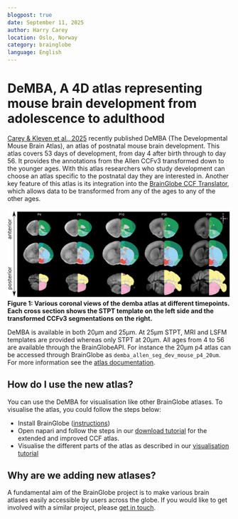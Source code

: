 ```yaml
---
blogpost: true
date: September 11, 2025
author: Harry Carey
location: Oslo, Norway
category: brainglobe
language: English
---
```

# DeMBA, A 4D atlas representing mouse brain development from adolescence to adulthood 

[Carey & Kleven et al., 2025](https://doi.org/10.1038/s41467-025-63177-9) recently published DeMBA (The Developmental Mouse Brain Atlas), an atlas of postnatal mouse brain development. This atlas covers 53 days of development, from day 4 after birth through to day 56. It provides the annotations from the Allen CCFv3 transformed down to the younger ages. With this atlas researchers who study development can choose an atlas specific to the postnatal day they are interested in. Another key feature of this atlas is its integration into the [BrainGlobe CCF Translator](https://github.com/brainglobe/brainglobe-ccf-translator), which allows data to be transformed from any of the ages to any of the other ages.  


![Coronal views of the demba atlas at different timepoints](./images/demba.png)
**Figure 1: Various coronal views of the demba atlas at different timepoints. Each cross section shows the STPT template on the left side and the transformed CCFv3 segmentations on the right.**


DeMBA is available in both 20µm and 25µm. At 25µm STPT, MRI and LSFM templates are provided whereas only STPT at 20µm. All ages from 4 to 56 are available through the BrainGlobeAPI. For instance the 20µm p4 atlas can be accessed through BrainGlobe as ```demba_allen_seg_dev_mouse_p4_20um```. For more information see the  [atlas documentation](https://brainglobe.info/documentation/brainglobe-atlasapi/usage/atlas-details.html#demba-developmental-mouse-brain-atlas).

## How do I use the new atlas?

You can use the DeMBA for visualisation like other BrainGlobe atlases. To visualise the atlas, you could follow the steps below:

* Install BrainGlobe ([instructions](/documentation/index))
* Open napari and follow the steps in our [download tutorial](/tutorials/manage-atlases-in-GUI.md) for the extended and improved CCF atlas.
* Visualise the different parts of the atlas as described in our [visualisation tutorial](/tutorials/visualise-atlas-napari)

## Why are we adding new atlases?

A fundamental aim of the BrainGlobe project is to make various brain atlases easily accessible by users across the globe. If you would like to get involved with a similar project, please [get in touch](/contact).

